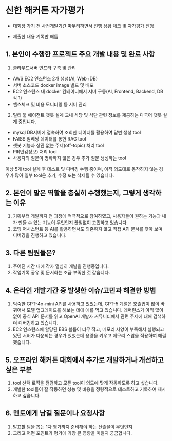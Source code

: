 # 신한 해커톤 자가평가

- 대회장 가기 전 사전개발기간 마무리하면서 진행 상황 체크 및 자가평가 진행

- 제출한 내용 기록만 해둠



## 1. 본인이 수행한 프로젝트 주요 개발 내용 및 완료 사항

1. 클라우드서버 인프라 구축 및 관리
- AWS EC2 인스턴스 2개 생성(AI, Web+DB)
- 서버 소스코드 docker image 빌드 및 배포
- EC2 인스턴스 내 docker 컨테이너에서 서버 구동(AI, Frontend, Backend, DB 각 1)
- 헬스체크 및 비용 모니터링 등 서버 관리

2. 멀티 툴 에이전트 챗봇 설계
교내 식당 및 식단 관련 정보를 제공하는 다국어 챗봇 설계 중입니다.

- mysql DB서버에 접속하여 조회한 데이터를 활용하여 답변 생성 tool
- FAISS 임베딩 데이터를 통한 RAG tool
- 챗봇 기능과 상관 없는 주제(off-topic) 처리 tool
- PII(민감정보) 처리 tool
- 사용자의 질문이 명확하지 않은 경우 추가 질문 생성하는 tool

이상 5개 tool 설계 후 테스트 및 디버깅 수행 중이며, 아직 의도대로 동작하지 않는 경우가 많아 일부 tool은 추가, 수정 또는 삭제될 수 있습니다.



## 2. 본인이 맡은 역할을 충실히 수행했는지, 그렇게 생각하는 이유

1. 기획부터 개발까지 전 과정에 적극적으로 참여하였고, 사용자들이 원하는 기능과 내가 만들 수 있는 기능이 무엇인지 끊임없이 고민하고 있습니다.
2. 코딩 어시스턴트 등 AI를 활용하면서도 의존하지 않고 직접 API 문서를 찾아 보며 디버깅을 진행하고 있습니다.



## 3. 다른 팀원들은?

1. 주어진 시간 내에 각자 열심히 개발을 진행중입니다.
2. 작업기록 공유 및 문서화는 조금 부족한 것 같습니다.



## 4. 온라인 개발기간 중 발생한 이슈/고민과 해결한 방법

1. 익숙한 GPT-4o-mini API를 사용하고 있었는데, GPT-5 계열은 호출법이 많이 바뀌어서 모델 업그레이드를 해보는 데에 애를 먹고 있습니다. 레퍼런스가 아직 많이 없어 공식 API 문서를 읽고 OpenAI 개발자 커뮤니티에서 관련 주제에 대해 검색하며 디버깅하고 있습니다.
2. EC2 인스턴스에 할당된 EBS 볼륨이 너무 작고, 메모리 사양이 부족해서 실행되고 있던 서버가 다운되는 경우가 있었는데 용량을 키우고 메모리 스왑을 적용하여 해결했습니다.



## 5. 오프라인 해커톤 대회에서 추가로 개발하거나 개선하고 싶은 부분

1. tool 선택 로직을 점검하고 모든 tool이 의도에 맞게 작동하도록 하고 싶습니다.
2. 개발한 tool들이 잘 작동하면 성능 및 비용을 정량적으로 테스트하고 기록하여 제시하고 싶습니다.



## 6. 멘토에게 남길 질문이나 요청사항

1. 발표할 팀을 뽑는 1차 평가까지 준비해야 하는 산출물이 무엇인지
2. 그리고 어떤 포인트가 평가에 가장 큰 영향을 미칠지 궁금합니다.